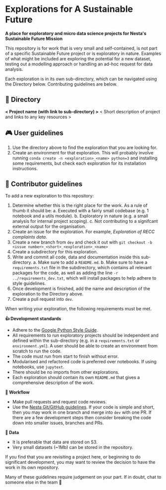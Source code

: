 # Explorations for A Sustainable Future

**A place for exploratory and micro data science projects for Nesta's Sustainable Future Mission**

This repository is for work that is very small and self-contained, is not part of a specific Sustainable Future project or is exploratory in nature. Examples of what might be included are exploring the potential for a new dataset, testing out a modelling approach or handling an ad-hoc request for data analysis.

Each exploration is in its own sub-directory, which can be navigated using the Directory below. Contributing guidelines are below.

## 📖 Directory

**< Project name (with link to sub-directory) >**
< Short description of project and links to any key resources >

## 🎮 User guidelines

1. Use the directory above to find the exploration that you are looking for.
2. Create an environment for that exploration. This will probably involve running `conda create -n <exploration>_<name> python=3` and installing some requirements, but check each exploration for its installation instructions.

## 📝 Contributor guidelines

To add a new exploration to this repository:

1. Determine whether this is the right place for the work. As a rule of thumb it should be:
   a. Executed with a fairly small codebase (e.g. 1 notebook and a utils module).
   b. Exploratory in nature (e.g. a small analysis for internal project scoping).
   c. Not contributing to a signifcant external output for the organisation.
2. Create an issue for the exploration. For example, _Exploration of RECC complaints data_.
3. Create a new branch from `dev` and check it out with `git checkout -b <issue number>_<short>_<exploration>_<name>`
4. Create a subdirectory for this exploration.
5. Write and commit all code, data and documentation inside this sub-directory.
   a. Make sure to add a `README.md`.
   b. Make sure to have a `requirements.txt` file in the subdirectory, which contains all relevant packages for the code, as well as adding the line `-r ../requirements_dev.txt`, which will install packages to help adhere to style guidelines.
6. Once development is finished, add the name and description of the exploration to the Directory above.
7. Create a pull request into `dev`.

When writing your exploration, the following requirements must be met.

**👍 Development standards**

- Adhere to the [Google Python Style Guide](https://google.github.io/styleguide/pyguide.html).
- All requirements to run exploratory projects should be independent and defined within the sub-directory (e.g. in a `requirements.txt` or `environment.yml`). A user should be able to create an environment from scratch to run the code.
- The code must run from start to finish without error.
- Modularised and refactored code is preferred over notebooks. If using notebooks, use `jupytext`.
- There should be no imports from other explorations.
- Each exploration should contain its own `README.md` that gives a comprehensive description of the work.

**🔀 Workflow**

- Make pull requests and request code reviews.
- Use the [Nesta Git/GitHub guidelines](https://github.com/nestauk/github_support/blob/dev/guidelines/README.md). If your code is simple and short, then you may work in one branch and merge into `dev` with one PR. If there are a few development steps then consider breaking the code down into smaller issues, branches and PRs.

**💾 Data**

- It is preferable that data are stored on S3.
- Very small datasets (~1Mb) can be stored in the repository.

If you find that you are revisiting a project here, or beginning to do significant development, you may want to review the decision to have the work in its own repository.

Many of these guidelines require judgement on your part. If in doubt, chat to someone else in the team 🙂
